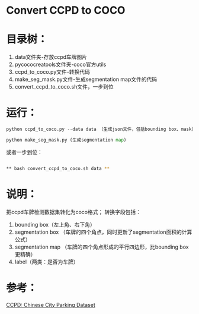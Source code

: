 # Convert CCPD to COCO

# 目录树：
1. data文件夹-存放ccpd车牌图片
2. pycococreatools文件夹-coco官方utils
3. ccpd_to_coco.py文件-转换代码
4. make_seg_mask.py文件-生成segmentation map文件的代码
5. convert_ccpd_to_coco.sh文件，一步到位

# 运行：
```python
python ccpd_to_coco.py --data data （生成json文件，包括bounding box、mask）

python make_seg_mask.py (生成segmentation map)
```

或者一步到位：

```bash

** bash convert_ccpd_to_coco.sh data **
```

# 说明：
把ccpd车牌检测数据集转化为coco格式；
转换字段包括：
1. bounding box（左上角、右下角）
2. segmentation box （车牌的四个角点，同时更新了segmentation面积的计算公式）
3. segmentation map （车牌的四个角点形成的平行四边形，比bounding box更精确）
4. label（两类：是否为车牌）

# 参考：
[CCPD: Chinese City Parking Dataset](https://github.com/detectRecog/CCPD)

